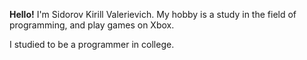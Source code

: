 **Hello!**
I'm Sidorov Kirill Valerievich.
My hobby is a study in the field of programming, and play games on Xbox. 

I studied to be a programmer in college.
